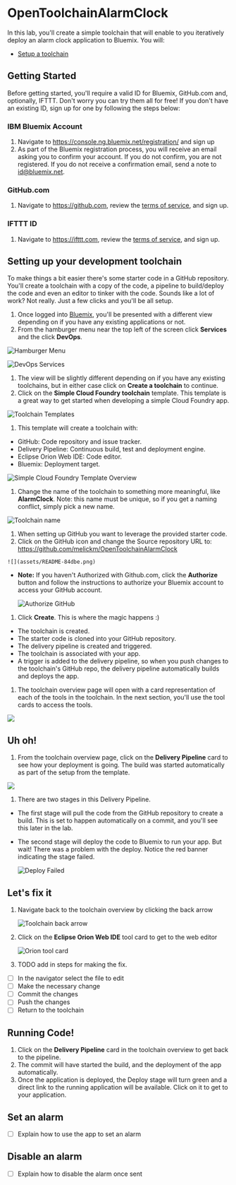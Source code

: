 # OpenToolchainAlarmClock
In this lab, you'll create a simple toolchain that will enable to you iteratively deploy an alarm clock application to Bluemix.
You will:
- [Setup a toolchain](README.md#setting-up-your-development-toolchain)

## Getting Started
Before getting started, you'll require a valid ID for Bluemix, GitHub.com and, optionally, IFTTT. Don't worry you can try them all for free!  If you don't have an existing ID, sign up for one by following the steps below:

### IBM Bluemix Account
1. Navigate to https://console.ng.bluemix.net/registration/ and sign up
1. As part of the Bluemix registration process, you will receive an email asking you to confirm your account.  If you do not confirm, you are not registered.  If you do not receive a confirmation email, send a note to [id@bluemix.net](mailto:id@bluemix.net).

### GitHub.com
1. Navigate to https://github.com, review the [terms of service](https://help.github.com/articles/github-terms-of-service/), and sign up.

### IFTTT ID
1. Navigate to https://ifttt.com, review the [terms of service](https://ifttt.com/terms), and sign up.

## Setting up your development toolchain
To make things a bit easier there's some starter code in a GitHub repository. You'll create a toolchain with a copy of the code, a pipeline to build/deploy the code and even an editor to tinker with the code. Sounds like a lot of work? Not really. Just a few clicks and you'll be all setup.

1. Once logged into [Bluemix](https://console.ng.bluemix.net), you'll be presented with a different view depending on if you have any existing applications or not.  
1. From the hamburger menu near the top left of the screen click **Services** and the click **DevOps**.

  ![Hamburger Menu](assets/README-cb995.png)

  ![DevOps Services](assets/README-f0736.png)
1. The view will be slightly different depending on if you have any existing toolchains, but in either case click on **Create a toolchain** to continue.
1. Click on the **Simple Cloud Foundry toolchain** template. This template is a great way to get started when developing a simple Cloud Foundry app.

  ![Toolchain Templates](assets/README-3ca22.png)
1. This template will create a toolchain with:
  - GitHub: Code repository and issue tracker.
  - Delivery Pipeline: Continuous build, test and deployment engine.
  - Eclipse Orion Web IDE: Code editor.
  - Bluemix: Deployment target.

  ![Simple Cloud Foundry Template Overview](assets/README-143d9.png)
1. Change the name of the toolchain to something more meaningful, like **AlarmClock**. Note: this name must be unique, so if you get a naming conflict, simply pick a new name.

  ![Toolchain name](assets/README-26115.png)
1. When setting up GitHub you want to leverage the provided starter code.  
  1. Click on the GitHub icon and change the Source repository URL to: https://github.com/melickm/OpenToolchainAlarmClock

    ![](assets/README-84dbe.png)
  - **Note:** If you haven't Authorized with Github.com, click the **Authorize** button and follow the instructions to authorize your Bluemix account to access your GitHub account.

    ![Authorize GitHub](assets/README-da7b2.png)
1. Click **Create**. This is where the magic happens :)
  - The toolchain is created.
  - The starter code is cloned into your GitHub repository.
  - The delivery pipeline is created and triggered.
  - The toolchain is associated with your app.  
  - A trigger is added to the delivery pipeline, so when you push changes to the toolchain's GitHub repo, the delivery pipeline automatically builds and deploys the app.
1. The toolchain overview page will open with a card representation of each of the tools in the toolchain. In the next section, you'll use the tool cards to access the tools.  

  ![](assets/README-dacd6.png)
## Uh oh!
1. From the toolchain overview page, click on the **Delivery Pipeline** card to see how your deployment is going.  The build was started automatically as part of the setup from the template.

  ![](assets/README-7f3f9.png)
1. There are two stages in this Delivery Pipeline.  
  - The first stage will pull the code from the GitHub repository to create a build. This is set to happen automatically on a commit, and you'll see this later in the lab.
  - The second stage will deploy the code to Bluemix to run your app.  But wait!  There was a problem with the deploy.  Notice the red banner indicating the stage failed.

    ![Deploy Failed](assets/README-84779.png)

## Let's fix it
1. Navigate back to the toolchain overview by clicking the back arrow

    ![Toolchain back arrow](assets/README-50e6f.png)
1. Click on the **Eclipse Orion Web IDE** tool card to get to the web editor

    ![Orion tool card](assets/README-1e1bf.png)
1. TODO add in steps for making the fix.
 - [ ] In the navigator select the file to edit
 - [ ] Make the necessary change
 - [ ] Commit the changes
 - [ ] Push the changes
 - [ ] Return to the toolchain

## Running Code!
1. Click on the **Delivery Pipeline** card in the toolchain overview to get back to the pipeline.
2. The commit will have started the build, and the deployment of the app automatically.
3. Once the application is deployed, the Deploy stage will turn green and a direct link to the running application will be available.  Click on it to get to your application.

## Set an alarm
- [ ] Explain how to use the app to set an alarm

## Disable an alarm
- [ ] Explain how to disable the alarm once sent
